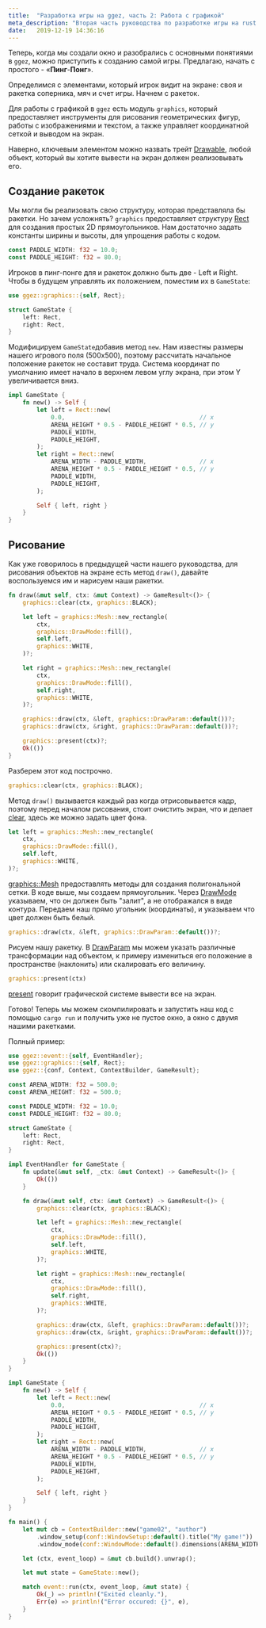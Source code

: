 ```yaml
---
title:  "Разработка игры на ggez, часть 2: Работа с графикой"
meta_description: "Вторая часть руководства по разработке игры на rust с помощью движка ggez"
date:   2019-12-19 14:36:16
---
```


Теперь, когда мы создали окно и разобрались с основными понятиями в `ggez`, можно приступить к созданию самой игры. Предлагаю, начать с простого - «**Пинг**-**Понг**».

Определимся с элементами, который игрок видит на экране: своя и ракетка соперника, мяч и счет игры. Начнем с ракеток.

Для работы с графикой в `ggez` есть модуль `graphics`, который предоставляет инструменты для рисования геометрических фигур, работы с изображениями и текстом, а также управляет координатной сеткой и выводом на экран.

Наверно, ключевым элементом можно назвать трейт [Drawable](https://docs.rs/ggez/0.5.1/ggez/graphics/trait.Drawable.html), любой объект, который вы хотите вывести на экран должен реализовывать его.

## Создание ракеток
Мы могли бы реализовать свою структуру, которая представляла бы ракетки. Но зачем усложнять? `graphics` предоставляет структуру [Rect](https://docs.rs/ggez/0.5.1/ggez/graphics/struct.Rect.html) для создания простых 2D прямоугольников. Нам достаточно задать константы ширины и высоты, для упрощения работы с кодом.

```rust
const PADDLE_WIDTH: f32 = 10.0;
const PADDLE_HEIGHT: f32 = 80.0;
```

Игроков в пинг-понге для и ракеток должно быть две - Left и Right. Чтобы в будущем управлять их положением, поместим их в `GameState`:

```rust
use ggez::graphics::{self, Rect};

struct GameState {
    left: Rect,
    right: Rect,
}
```

Модифицируем `GameState`добавив метод `new`. Нам известны размеры нашего игрового поля (500x500), поэтому рассчитать начальное положение ракеток не составит труда. Система координат по умолчанию имеет начало в верхнем левом углу экрана, при этом Y увеличивается вниз.

```rust
impl GameState {
    fn new() -> Self {
        let left = Rect::new(
            0.0,                                      // x
            ARENA_HEIGHT * 0.5 - PADDLE_HEIGHT * 0.5, // y
            PADDLE_WIDTH,
            PADDLE_HEIGHT,
        );
        let right = Rect::new(
            ARENA_WIDTH - PADDLE_WIDTH,               // x
            ARENA_HEIGHT * 0.5 - PADDLE_HEIGHT * 0.5, // y
            PADDLE_WIDTH,
            PADDLE_HEIGHT,
        );

        Self { left, right }
    }
}
```

## Рисование
Как уже говорилось в предыдущей части нашего руководства, для рисования объектов на экране есть метод `draw()`, давайте воспользуемся им и нарисуем наши ракетки.

```rust
fn draw(&mut self, ctx: &mut Context) -> GameResult<()> {
    graphics::clear(ctx, graphics::BLACK);

    let left = graphics::Mesh::new_rectangle(
        ctx,
        graphics::DrawMode::fill(),
        self.left,
        graphics::WHITE,
    )?;

    let right = graphics::Mesh::new_rectangle(
        ctx,
        graphics::DrawMode::fill(),
        self.right,
        graphics::WHITE,
    )?;

    graphics::draw(ctx, &left, graphics::DrawParam::default())?;
    graphics::draw(ctx, &right, graphics::DrawParam::default())?;

    graphics::present(ctx)?;
    Ok(())
}
```

Разберем этот код построчно.

```rust
graphics::clear(ctx, graphics::BLACK);
```

Метод `draw()` вызывается каждый раз когда отрисовывается кадр, поэтому перед началом рисования, стоит очистить экран, что и делает [clear](https://docs.rs/ggez/0.5.1/ggez/graphics/fn.clear.html), здесь же можно задать цвет фона.

```rust
let left = graphics::Mesh::new_rectangle(
    ctx,
    graphics::DrawMode::fill(),
    self.left,
    graphics::WHITE,
)?;
```

[graphics::Mesh](https://docs.rs/ggez/0.5.1/ggez/graphics/struct.Mesh.html) предоставлять методы для создания полигональной сетки. В коде выше, мы создаем прямоугольник. Через [DrawMode](https://docs.rs/ggez/0.5.1/ggez/graphics/enum.DrawMode.html#method.fill) указываем, что он должен быть "залит", а не отображался в виде контура. Передаем наш прямо угольник (координаты), и указываем что цвет должен быть белый.

```rust
graphics::draw(ctx, &left, graphics::DrawParam::default())?;
```

Рисуем нашу ракетку. В [DrawParam](https://docs.rs/ggez/0.5.1/ggez/graphics/struct.DrawParam.html) мы можем указать различные трансформации над объектом,  к примеру измениться его положение в пространстве (наклонить) или скалировать его величину.

```rust
graphics::present(ctx)
```

[present](https://docs.rs/ggez/0.5.1/ggez/graphics/fn.present.html) говорит графической системе вывести все на экран.

Готово! Теперь мы можем скомпилировать и запустить наш код с помощью `cargo run` и получить уже не пустое окно, а окно с двумя нашими ракетками.

Полный пример:

```rust
use ggez::event::{self, EventHandler};
use ggez::graphics::{self, Rect};
use ggez::{conf, Context, ContextBuilder, GameResult};

const ARENA_WIDTH: f32 = 500.0;
const ARENA_HEIGHT: f32 = 500.0;

const PADDLE_WIDTH: f32 = 10.0;
const PADDLE_HEIGHT: f32 = 80.0;

struct GameState {
    left: Rect,
    right: Rect,
}

impl EventHandler for GameState {
    fn update(&mut self, _ctx: &mut Context) -> GameResult<()> {
        Ok(())
    }

    fn draw(&mut self, ctx: &mut Context) -> GameResult<()> {
        graphics::clear(ctx, graphics::BLACK);

        let left = graphics::Mesh::new_rectangle(
            ctx,
            graphics::DrawMode::fill(),
            self.left,
            graphics::WHITE,
        )?;

        let right = graphics::Mesh::new_rectangle(
            ctx,
            graphics::DrawMode::fill(),
            self.right,
            graphics::WHITE,
        )?;

        graphics::draw(ctx, &left, graphics::DrawParam::default())?;
        graphics::draw(ctx, &right, graphics::DrawParam::default())?;

        graphics::present(ctx)?;
        Ok(())
    }
}

impl GameState {
    fn new() -> Self {
        let left = Rect::new(
            0.0,                                      // x
            ARENA_HEIGHT * 0.5 - PADDLE_HEIGHT * 0.5, // y
            PADDLE_WIDTH,
            PADDLE_HEIGHT,
        );
        let right = Rect::new(
            ARENA_WIDTH - PADDLE_WIDTH,               // x
            ARENA_HEIGHT * 0.5 - PADDLE_HEIGHT * 0.5, // y
            PADDLE_WIDTH,
            PADDLE_HEIGHT,
        );

        Self { left, right }
    }
}

fn main() {
    let mut cb = ContextBuilder::new("game02", "author")
        .window_setup(conf::WindowSetup::default().title("My game!"))
        .window_mode(conf::WindowMode::default().dimensions(ARENA_WIDTH, ARENA_HEIGHT));

    let (ctx, event_loop) = &mut cb.build().unwrap();

    let mut state = GameState::new();

    match event::run(ctx, event_loop, &mut state) {
        Ok(_) => println!("Exited cleanly."),
        Err(e) => println!("Error occured: {}", e),
    }
}
```